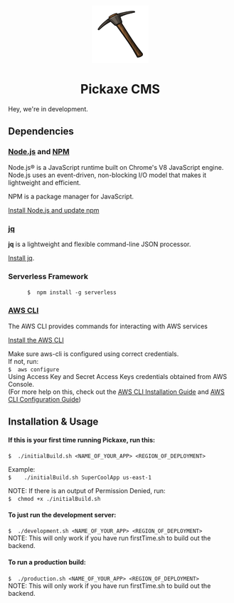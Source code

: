 <!-- Logo -->
<p align="center">
  <a href="">
    <img height="128" width="128" src="https://github.com/PickaxeCMS/pickaxecms/blob/master/pickaxe.png">
  </a>
</p>

<!-- Name -->
<h1 align="center">
  <a>Pickaxe CMS</a>
</h1>

Hey, we're in development.

## Dependencies    

### [Node.js](https://nodejs.org/en/) and [NPM](https://www.npmjs.com/)

Node.js® is a JavaScript runtime built on Chrome's V8 JavaScript engine. Node.js uses an event-driven, non-blocking I/O model that makes it lightweight and efficient.

NPM is a package manager for JavaScript.

[Install Node.js and update npm](https://docs.npmjs.com/getting-started/installing-node)




### [jq](https://stedolan.github.io/jq/)

**jq** is a lightweight and flexible command-line JSON processor.

[Install jq](https://stedolan.github.io/jq/download/).     
        
### Serverless Framework    
`     
$  npm install -g serverless`     
  
### [AWS CLI](http://docs.aws.amazon.com/cli/latest/userguide/cli-chap-welcome.html)

The AWS CLI provides commands for interacting with AWS services

[Install the AWS CLI](http://docs.aws.amazon.com/cli/latest/userguide/installing.html)

Make sure aws-cli is configured using correct credentials.    
If not, run:      
`
$  aws configure
`     
Using Access Key and Secret Access Keys credentials obtained from AWS Console.   
(For more help on this, check out the <a href="http://docs.aws.amazon.com/cli/latest/userguide/installing.html">AWS CLI Installation Guide</a> and <a href="http://docs.aws.amazon.com/cli/latest/userguide/cli-chap-getting-started.html#cli-quick-configuration"> AWS CLI Configuration Guide</a>)   


## Installation & Usage

       
         
#### If this is your first time running Pickaxe, run this:            
        
`$  ./initialBuild.sh <NAME_OF_YOUR_APP> <REGION_OF_DEPLOYMENT>`
        
         
Example:      
`$    ./initialBuild.sh SuperCoolApp us-east-1`    
       
        
NOTE: If there is an output of Permission Denied, run:     
`$  chmod +x ./initialBuild.sh`     
      
       
#### To just run the development server:      
       
`$  ./development.sh <NAME_OF_YOUR_APP> <REGION_OF_DEPLOYMENT>`     
NOTE: This will only work if you have run firstTime.sh to build out the backend.
      
    
#### To run a production build:      
       
`$  ./production.sh <NAME_OF_YOUR_APP> <REGION_OF_DEPLOYMENT>`     
NOTE: This will only work if you have run firstTime.sh to build out the backend.
      
